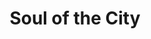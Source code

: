 ---
pid: CH448
title: Soul of the City
location_transcription: South Street, Underground Arts
zipcode: '19128'
outside_phl: 
neighborhood: Roxborough
age: '25'
age_range: 20-29
instagram: 
image_file_name: CH_448.jpg
proposal_transcription: Some sort of monument to display the unique music from Philly,
  a statue of a person rocking out
topic: Music,Philadelphia
topic_summary: 0, 0
type: Other No Form
keywords_other: 
credit: Kelsey
image_labels: 
twitter: 
facebook: 
permalink: "/monuments/ch448/"
layout: item-page
---